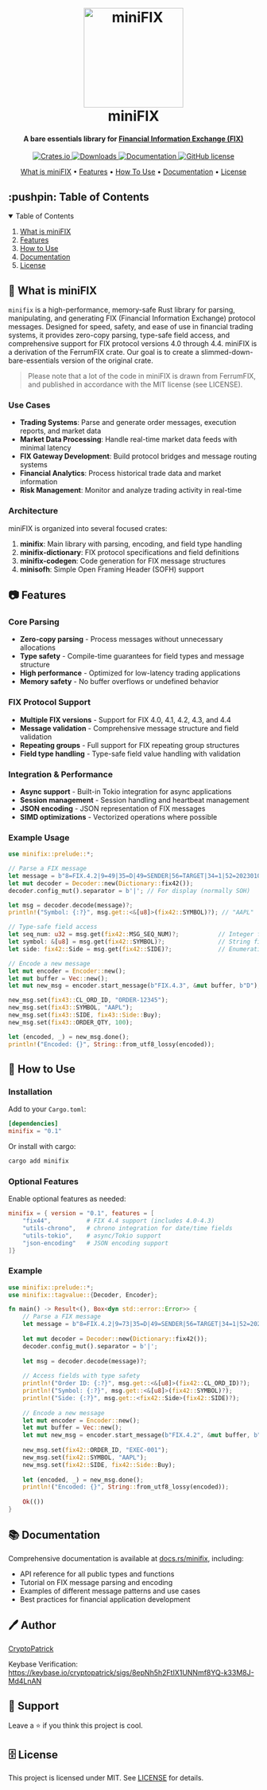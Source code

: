 <h1 align="center">
  <br>
    <img 
      src="https://github.com/cryptopatrick/minifix/blob/main/assets/minifix.png" 
      alt="miniFIX" 
      width="200"
    />
  <br>
  miniFIX
  <br>
</h1>

<h4 align="center">
  A bare essentials library for 
  <a href="https://www.fixtrading.org/" target="_blank">
    Financial Information Exchange (FIX)</a>
</h4>

<p align="center">
  <a href="https://crates.io/crates/minifix" target="_blank">
    <img src="https://img.shields.io/crates/v/minifix" alt="Crates.io"/>
  </a>
  <a href="https://crates.io/crates/minifix" target="_blank">
    <img src="https://img.shields.io/crates/d/minifix" alt="Downloads"/>
  </a>
  <a href="https://docs.rs/minifix" target="_blank">
    <img src="https://docs.rs/minifix/badge.svg" alt="Documentation"/>
  </a>
  <a href="LICENSE" target="_blank">
    <img src="https://img.shields.io/github/license/cryptopatrick/minifix.svg" alt="GitHub license"/>
  </a>
</p>

<p align="center">
  <a href="#-what-is-minifix">What is miniFIX</a> •
  <a href="#-features">Features</a> •
  <a href="#-how-to-use">How To Use</a> •
  <a href="#-documentation">Documentation</a> •
  <a href="#-license">License</a>
</p>

<!-- TABLE OF CONTENTS -->
<h2 id="table-of-contents"> :pushpin: Table of Contents</h2>

<details open="open">
  <summary>Table of Contents</summary>
  <ol>
    <li><a href="#-what-is-minifix"> What is miniFIX</a></li>
    <li><a href="#-features"> Features</a></li>
    <li><a href="#-how-to-use"> How to Use</a></li>
    <li><a href="#-documentation"> Documentation</a></li>
    <li><a href="#-license">License</a></li>
  </ol>
</details>

## 🤔 What is miniFIX

`minifix` is a high-performance, memory-safe Rust library for parsing, manipulating, and generating FIX (Financial Information Exchange) protocol messages. Designed for speed, safety, and ease of use in financial trading systems, it provides zero-copy parsing, type-safe field access, and comprehensive support for FIX protocol versions 4.0 through 4.4. miniFIX is a derivation of the FerrumFIX crate. Our goal is to create a slimmed-down-bare-essentials version of the original crate. 

> Please note that a lot of the code in miniFIX is drawn from FerrumFIX, and published in accordance with the MIT license (see LICENSE).

### Use Cases

- **Trading Systems**: Parse and generate order messages, execution reports, and market data
- **Market Data Processing**: Handle real-time market data feeds with minimal latency
- **FIX Gateway Development**: Build protocol bridges and message routing systems
- **Financial Analytics**: Process historical trade data and market information
- **Risk Management**: Monitor and analyze trading activity in real-time

### Architecture

miniFIX is organized into several focused crates:

1. **minifix**: Main library with parsing, encoding, and field type handling
2. **minifix-dictionary**: FIX protocol specifications and field definitions  
3. **minifix-codegen**: Code generation for FIX message structures
4. **minisofh**: Simple Open Framing Header (SOFH) support

## 📷 Features

### Core Parsing
- **Zero-copy parsing** - Process messages without unnecessary allocations
- **Type safety** - Compile-time guarantees for field types and message structure
- **High performance** - Optimized for low-latency trading applications
- **Memory safety** - No buffer overflows or undefined behavior

### FIX Protocol Support
- **Multiple FIX versions** - Support for FIX 4.0, 4.1, 4.2, 4.3, and 4.4
- **Message validation** - Comprehensive message structure and field validation
- **Repeating groups** - Full support for FIX repeating group structures
- **Field type handling** - Type-safe field value handling with validation

### Integration & Performance
- **Async support** - Built-in Tokio integration for async applications
- **Session management** - Session handling and heartbeat management
- **JSON encoding** - JSON representation of FIX messages
- **SIMD optimizations** - Vectorized operations where possible

### Example Usage

```rust
use minifix::prelude::*;

// Parse a FIX message
let message = b"8=FIX.4.2|9=49|35=D|49=SENDER|56=TARGET|34=1|52=20230101-12:00:00|55=AAPL|54=1|38=100|10=123|";
let mut decoder = Decoder::new(Dictionary::fix42());
decoder.config_mut().separator = b'|'; // For display (normally SOH)

let msg = decoder.decode(message)?;
println!("Symbol: {:?}", msg.get::<&[u8]>(fix42::SYMBOL)?); // "AAPL"

// Type-safe field access
let seq_num: u32 = msg.get(fix42::MSG_SEQ_NUM)?;           // Integer field
let symbol: &[u8] = msg.get(fix42::SYMBOL)?;               // String field  
let side: fix42::Side = msg.get(fix42::SIDE)?;             // Enumeration field

// Encode a new message
let mut encoder = Encoder::new();
let mut buffer = Vec::new();
let mut new_msg = encoder.start_message(b"FIX.4.3", &mut buffer, b"D");

new_msg.set(fix43::CL_ORD_ID, "ORDER-12345");
new_msg.set(fix43::SYMBOL, "AAPL");
new_msg.set(fix43::SIDE, fix43::Side::Buy);
new_msg.set(fix43::ORDER_QTY, 100);

let (encoded, _) = new_msg.done();
println!("Encoded: {}", String::from_utf8_lossy(encoded));
```

## 🚙 How to Use

### Installation

Add to your `Cargo.toml`:

```toml
[dependencies]
minifix = "0.1"
```

Or install with cargo:

```bash
cargo add minifix
```

### Optional Features

Enable optional features as needed:

```toml
minifix = { version = "0.1", features = [
    "fix44",          # FIX 4.4 support (includes 4.0-4.3)
    "utils-chrono",   # chrono integration for date/time fields
    "utils-tokio",    # async/Tokio support
    "json-encoding"   # JSON encoding support
]}
```

### Example

```rust
use minifix::prelude::*;
use minifix::tagvalue::{Decoder, Encoder};

fn main() -> Result<(), Box<dyn std::error::Error>> {
    // Parse a FIX message
    let message = b"8=FIX.4.2|9=73|35=D|49=SENDER|56=TARGET|34=1|52=20230101-12:00:00|11=ORDER1|55=AAPL|54=1|38=100|40=2|44=150.50|59=0|10=123|";
    
    let mut decoder = Decoder::new(Dictionary::fix42());
    decoder.config_mut().separator = b'|';
    
    let msg = decoder.decode(message)?;
    
    // Access fields with type safety
    println!("Order ID: {:?}", msg.get::<&[u8]>(fix42::CL_ORD_ID)?);
    println!("Symbol: {:?}", msg.get::<&[u8]>(fix42::SYMBOL)?);  
    println!("Side: {:?}", msg.get::<fix42::Side>(fix42::SIDE)?);
    
    // Encode a new message
    let mut encoder = Encoder::new();
    let mut buffer = Vec::new();
    let mut new_msg = encoder.start_message(b"FIX.4.2", &mut buffer, b"8");
    
    new_msg.set(fix42::ORDER_ID, "EXEC-001");
    new_msg.set(fix42::SYMBOL, "AAPL");
    new_msg.set(fix42::SIDE, fix42::Side::Buy);
    
    let (encoded, _) = new_msg.done();
    println!("Encoded: {}", String::from_utf8_lossy(encoded));
    
    Ok(())
}
```

## 📚 Documentation

Comprehensive documentation is available at [docs.rs/minifix](https://docs.rs/minifix), including:
- API reference for all public types and functions
- Tutorial on FIX message parsing and encoding
- Examples of different message patterns and use cases
- Best practices for financial application development


## 🖊 Author

<a href="https://x.com/cryptopatrick">CryptoPatrick</a>  

Keybase Verification:  
https://keybase.io/cryptopatrick/sigs/8epNh5h2FtIX1UNNmf8YQ-k33M8J-Md4LnAN

## 🐣 Support
Leave a ⭐ if you think this project is cool.  

## 🗄 License
This project is licensed under MIT. See [LICENSE](LICENSE) for details.